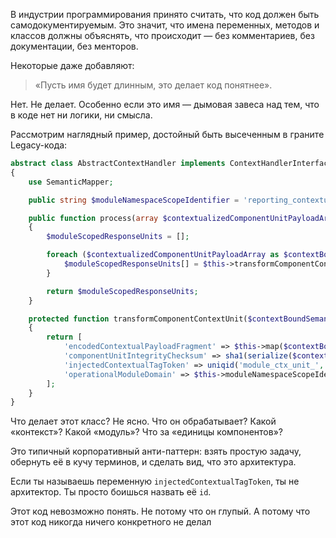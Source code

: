 В индустрии программирования принято считать, что код должен быть самодокументируемым.
Это значит, что имена переменных, методов и классов должны объяснять, что происходит — без комментариев, без документации, без менторов.

Некоторые даже добавляют:

> «Пусть имя будет длинным, это делает код понятнее».

Нет. Не делает.
Особенно если это имя — дымовая завеса над тем, что в коде нет ни логики, ни смысла.


Рассмотрим наглядный пример, достойный быть высеченным в граните Legacy-кода:

```php
abstract class AbstractContextHandler implements ContextHandlerInterface
{
    use SemanticMapper;

    public string $moduleNamespaceScopeIdentifier = 'reporting_contextualization_subsystem';

    public function process(array $contextualizedComponentUnitPayloadArray): array
    {
        $moduleScopedResponseUnits = [];

        foreach ($contextualizedComponentUnitPayloadArray as $contextBoundSemanticUnit) {
            $moduleScopedResponseUnits[] = $this->transformComponentContextUnit($contextBoundSemanticUnit);
        }

        return $moduleScopedResponseUnits;
    }

    protected function transformComponentContextUnit($contextBoundSemanticUnit): array
    {
        return [
            'encodedContextualPayloadFragment' => $this->map($contextBoundSemanticUnit),
            'componentUnitIntegrityChecksum' => sha1(serialize($contextBoundSemanticUnit)),
            'injectedContextualTagToken' => uniqid('module_ctx_unit_', true),
            'operationalModuleDomain' => $this->moduleNamespaceScopeIdentifier,
        ];
    }
}
```

Что делает этот класс? Не ясно.
Что он обрабатывает? Какой «контекст»? Какой «модуль»? Что за «единицы компонентов»?

Это типичный корпоративный анти-паттерн: взять простую задачу, обернуть её в кучу терминов, и сделать вид, что это архитектура.


Если ты называешь переменную `injectedContextualTagToken`, ты не архитектор.
Ты просто боишься назвать её `id`.



Этот код невозможно понять. Не потому что он глупый.
А потому что этот код никогда ничего конкретного не делал
